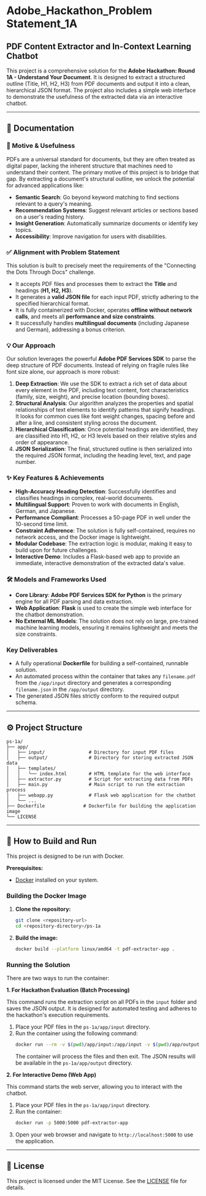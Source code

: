 # Adobe_Hackathon_Problem Statement_1A

## PDF Content Extractor and In-Context Learning Chatbot

This project is a comprehensive solution for the **Adobe Hackathon: Round 1A - Understand Your Document**. It is designed to extract a structured outline (Title, H1, H2, H3) from PDF documents and output it into a clean, hierarchical JSON format. The project also includes a simple web interface to demonstrate the usefulness of the extracted data via an interactive chatbot.

---

## 📖 Documentation

### 🎯 Motive & Usefulness
PDFs are a universal standard for documents, but they are often treated as digital paper, lacking the inherent structure that machines need to understand their content. The primary motive of this project is to bridge that gap. By extracting a document's structural outline, we unlock the potential for advanced applications like:
* **Semantic Search**: Go beyond keyword matching to find sections relevant to a query's meaning.
* **Recommendation Systems**: Suggest relevant articles or sections based on a user's reading history.
* **Insight Generation**: Automatically summarize documents or identify key topics.
* **Accessibility**: Improve navigation for users with disabilities.

### ✅ Alignment with Problem Statement
This solution is built to precisely meet the requirements of the "Connecting the Dots Through Docs" challenge.
* It accepts PDF files and processes them to extract the **Title** and headings (**H1, H2, H3**).
* It generates a **valid JSON file** for each input PDF, strictly adhering to the specified hierarchical format.
* It is fully containerized with Docker, operates **offline without network calls**, and meets all **performance and size constraints**.
* It successfully handles **multilingual documents** (including Japanese and German), addressing a bonus criterion.

### 💡 Our Approach
Our solution leverages the powerful **Adobe PDF Services SDK** to parse the deep structure of PDF documents. Instead of relying on fragile rules like font size alone, our approach is more robust:
1.  **Deep Extraction**: We use the SDK to extract a rich set of data about every element in the PDF, including text content, font characteristics (family, size, weight), and precise location (bounding boxes).
2.  **Structural Analysis**: Our algorithm analyzes the properties and spatial relationships of text elements to identify patterns that signify headings. It looks for common cues like font weight changes, spacing before and after a line, and consistent styling across the document.
3.  **Hierarchical Classification**: Once potential headings are identified, they are classified into H1, H2, or H3 levels based on their relative styles and order of appearance.
4.  **JSON Serialization**: The final, structured outline is then serialized into the required JSON format, including the heading level, text, and page number.

### ✨ Key Features & Achievements
* **High-Accuracy Heading Detection**: Successfully identifies and classifies headings in complex, real-world documents.
* **Multilingual Support**: Proven to work with documents in English, German, and Japanese.
* **Performance Compliant**: Processes a 50-page PDF in well under the 10-second time limit.
* **Constraint Adherence**: The solution is fully self-contained, requires no network access, and the Docker image is lightweight.
* **Modular Codebase**: The extraction logic is modular, making it easy to build upon for future challenges.
* **Interactive Demo**: Includes a Flask-based web app to provide an immediate, interactive demonstration of the extracted data's value.

### 🛠️ Models and Frameworks Used
* **Core Library**: **Adobe PDF Services SDK for Python** is the primary engine for all PDF parsing and data extraction.
* **Web Application**: **Flask** is used to create the simple web interface for the chatbot demonstration.
* **No External ML Models**: The solution does not rely on large, pre-trained machine learning models, ensuring it remains lightweight and meets the size constraints.

### Key Deliverables
* A fully operational **Dockerfile** for building a self-contained, runnable solution.
* An automated process within the container that takes any `filename.pdf` from the `/app/input` directory and generates a corresponding `filename.json` in the `/app/output` directory.
* The generated JSON files strictly conform to the required output schema.

---

## ⚙️ Project Structure
```
ps-1a/
├── app/
│   ├── input/                # Directory for input PDF files
│   ├── output/               # Directory for storing extracted JSON data
│   ├── templates/
│   │   └── index.html        # HTML template for the web interface
│   ├── extractor.py          # Script for extracting data from PDFs
│   ├── main.py               # Main script to run the extraction process
│   ├── webapp.py             # Flask web application for the chatbot
│   └── ...
├── Dockerfile              # Dockerfile for building the application image
└── LICENSE

```
---

## 🚀 How to Build and Run

This project is designed to be run with Docker.

**Prerequisites:**
* [Docker](https://www.docker.com/get-started) installed on your system.

### Building the Docker Image
1.  **Clone the repository:**
    ```bash
    git clone <repository-url>
    cd <repository-directory>/ps-1a
    ```
2.  **Build the image:**
    ```bash
    docker build --platform linux/amd64 -t pdf-extractor-app .
    ```

### Running the Solution

There are two ways to run the container:

**1. For Hackathon Evaluation (Batch Processing)**

This command runs the extraction script on all PDFs in the `input` folder and saves the JSON output. It is designed for automated testing and adheres to the hackathon's execution requirements.

1.  Place your PDF files in the `ps-1a/app/input` directory.
2.  Run the container using the following command:
    ```bash
    docker run --rm -v $(pwd)/app/input:/app/input -v $(pwd)/app/output:/app/output --network none pdf-extractor-app
    ```
    The container will process the files and then exit. The JSON results will be available in the `ps-1a/app/output` directory.

**2. For Interactive Demo (Web App)**

This command starts the web server, allowing you to interact with the chatbot.

1.  Place your PDF files in the `ps-1a/app/input` directory.
2.  Run the container:
    ```bash
    docker run -p 5000:5000 pdf-extractor-app
    ```
3.  Open your web browser and navigate to `http://localhost:5000` to use the application.

---

## 📄 License

This project is licensed under the MIT License. See the [LICENSE](LICENSE) file for details.
